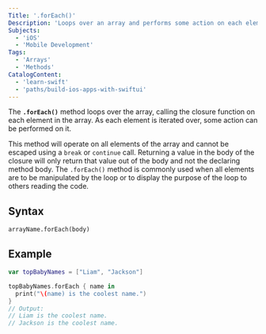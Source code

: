 ```yaml
---
Title: '.forEach()'
Description: 'Loops over an array and performs some action on each element within it.'
Subjects:
  - 'iOS'
  - 'Mobile Development'
Tags:
  - 'Arrays'
  - 'Methods'
CatalogContent:
  - 'learn-swift'
  - 'paths/build-ios-apps-with-swiftui'
---
```


The **`.forEach()`** method loops over the array, calling the closure function on each element in the array. As each element is iterated over, some action can be performed on it.

This method will operate on all elements of the array and cannot be escaped using a `break` or `continue` call. Returning a value in the body of the closure will only return that value out of the body and not the declaring method body. The `.forEach()` method is commonly used when all elements are to be manipulated by the loop or to display the purpose of the loop to others reading the code.

## Syntax

```pseudo
arrayName.forEach(body)
```

## Example

```swift
var topBabyNames = ["Liam", "Jackson"]

topBabyNames.forEach { name in
  print("\(name) is the coolest name.")
}
// Output:
// Liam is the coolest name.
// Jackson is the coolest name.
```
